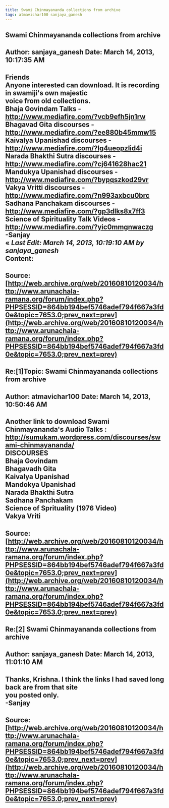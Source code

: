 ```yaml
--- 
title: Swami Chinmayananda collections from archive   
tags: atmavichar100 sanjaya_ganesh  
---  
```

## Swami Chinmayananda collections from archive  
Author: sanjaya_ganesh      Date: March 14, 2013, 10:17:35 AM  
---  
Friends   
Anyone interested can download. It is recording in swamiji's own majestic  
voice from old collections.   
Bhaja Govindam Talks - http://www.mediafire.com/?vcb9efh5jn1rw   
Bhagavad Gita discourses - http://www.mediafire.com/?ee880b45mmw15   
Kaivalya Upanishad discourses - http://www.mediafire.com/?lg4ueopzlid4i   
Narada Bhakthi Sutra discourses - http://www.mediafire.com/?cj641628hac21   
Mandukya Upanishad discourses - http://www.mediafire.com/?bypqszkod29vr   
Vakya Vritti discourses - http://www.mediafire.com/?n993axbcu0brc   
Sadhana Panchakam discourses - http://www.mediafire.com/?gp3dlks8x7ff3   
Science of Spirituality Talk Videos - http://www.mediafire.com/?yic0mmgnwaczg   
-Sanjay  
« _Last Edit: March 14, 2013, 10:19:10 AM by sanjaya_ganesh_  
Content:
 ---  
Source:[http://web.archive.org/web/20160810120034/http://www.arunachala-ramana.org/forum/index.php?PHPSESSID=864bb194bef5746adef794f667a3fd0e&topic=7653.0;prev_next=prev](http://web.archive.org/web/20160810120034/http://www.arunachala-ramana.org/forum/index.php?PHPSESSID=864bb194bef5746adef794f667a3fd0e&topic=7653.0;prev_next=prev)   
---  

## Re:[1]Topic:  Swami Chinmayananda collections from archive  
Author: atmavichar100       Date: March 14, 2013, 10:50:46 AM  
---  
Another link to download Swami Chinmayananda's Audio Talks : http://sumukam.wordpress.com/discourses/swami-chinmayananda/   
 **DISCOURSES**   
 Bhaja Govindam   
 Bhagavadh Gita   
 Kaivalya Upanishad   
 Mandokya Upanishad   
 Narada Bhakthi Sutra   
 Sadhana Panchakam   
 Science of Sprituality (1976 Video)   
 Vakya Vriti
 ---  
Source:[http://web.archive.org/web/20160810120034/http://www.arunachala-ramana.org/forum/index.php?PHPSESSID=864bb194bef5746adef794f667a3fd0e&topic=7653.0;prev_next=prev](http://web.archive.org/web/20160810120034/http://www.arunachala-ramana.org/forum/index.php?PHPSESSID=864bb194bef5746adef794f667a3fd0e&topic=7653.0;prev_next=prev)   
---  

## Re:[2] Swami Chinmayananda collections from archive  
Author: sanjaya_ganesh      Date: March 14, 2013, 11:01:10 AM  
---  
Thanks, Krishna. I think the links I had saved long back are from that site  
you posted only.   
-Sanjay
 ---  
Source:[http://web.archive.org/web/20160810120034/http://www.arunachala-ramana.org/forum/index.php?PHPSESSID=864bb194bef5746adef794f667a3fd0e&topic=7653.0;prev_next=prev](http://web.archive.org/web/20160810120034/http://www.arunachala-ramana.org/forum/index.php?PHPSESSID=864bb194bef5746adef794f667a3fd0e&topic=7653.0;prev_next=prev)   
---  

